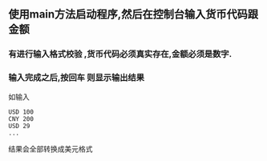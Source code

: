 ## 使用main方法启动程序,然后在控制台输入货币代码跟金额
### 有进行输入格式校验 ,货币代码必须真实存在,金额必须是数字.
### 输入完成之后,按回车 则显示输出结果
如输入
```
USD 100
CNY 200
USD 29
...

```
结果会全部转换成美元格式

